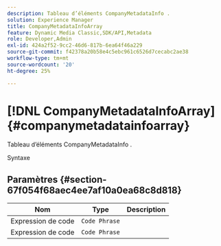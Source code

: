 ```yaml
---
description: Tableau d’éléments CompanyMetadataInfo .
solution: Experience Manager
title: CompanyMetadataInfoArray
feature: Dynamic Media Classic,SDK/API,Metadata
role: Developer,Admin
exl-id: 424a2f52-9cc2-46d6-817b-6ea64f46a229
source-git-commit: f42378a20b58e4c5ebc961c6526d7cecabc2ae38
workflow-type: tm+mt
source-wordcount: '20'
ht-degree: 25%

---
```


# [!DNL CompanyMetadataInfoArray]{#companymetadatainfoarray}

Tableau d’éléments CompanyMetadataInfo .

Syntaxe

## Paramètres {#section-67f054f68aec4ee7af10a0ea68c8d818}

| Nom | Type | Description |
|---|---|---|
| Expression de code | `Code Phrase` |  |
| Expression de code | `Code Phrase` |  |
